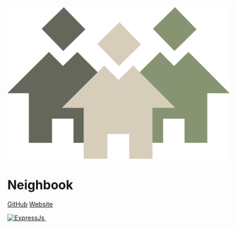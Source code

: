 <!-- _coverpage.md -->

![logo](_media/Logo.svg)

# Neighbook

[GitHub](https://github.com/UTBM-FISA-TutoredProject)
[Website]()

<a href="https://neighbook.github.io/Documentation/#/README">
  <img src="https://s1.qwant.com/thumbr/0x380/3/a/2faf2bb75b7ec61e7d1adf54280e848d7eac82d192f1a16cf3fe026ff96630/giphy.gif?u=https%3A%2F%2Fmedia1.giphy.com%2Fmedia%2F5QQ6FpAQ0syYLkONPB%2Fgiphy.gif&q=0&b=1&p=0&a=1" title="ExpressJs" alt="ExpressJs" height="100"/>&nbsp;
</a>
